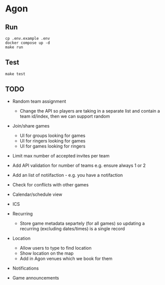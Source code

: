 # Agon

## Run

```
cp .env.example .env
docker compose up -d
make run
```

## Test

```
make test
```

## TODO

- Random team assignment
    - Change the API so players are taking in a separate list and contain a team id/index, then we can support random 
- Join/share games
    - UI for groups looking for games
    - UI for ringers looking for games
    - UI for games looking for ringers
- Limit max number of accepted invites per team
- Add API validation for number of teams e.g. ensure always 1 or 2
- Add an list of notiifaction - e.g. you have a notifaction
- Check for conflicts with other games
- Calendar/schedule view
- ICS
- Recurring
    - Store game metadata separtely (for all games) so updating a recurring (excluding dates/times) is a single record
- Location
    - Allow users to type to find location
    - Show location on the map
    - Add in Agon venues which we book for them

- Notifications
- Game announcements
